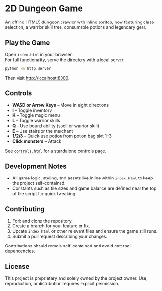 # 2D Dungeon Game

An offline HTML5 dungeon crawler with inline sprites, now featuring class selection, a warrior skill tree, consumable potions and legendary gear.

## Play the Game
Open `index.html` in your browser.  
For full functionality, serve the directory with a local server:

```bash
python -m http.server
```

Then visit [http://localhost:8000](http://localhost:8000).

## Controls
- **WASD or Arrow Keys** – Move in eight directions
- **I** – Toggle inventory
- **K** – Toggle magic menu
- **L** – Toggle warrior skills
- **Q** – Use bound ability (spell or warrior skill)
- **E** – Use stairs or the merchant
- **1/2/3** – Quick-use potion from potion bag slot 1–3
- **Click monsters** – Attack

See [`controls.html`](controls.html) for a standalone controls page.

## Development Notes
- All game logic, styling, and assets live inline within `index.html` to keep the project self-contained.
- Constants such as tile sizes and game balance are defined near the top of the script for quick tweaking.

## Contributing
1. Fork and clone the repository.
2. Create a branch for your feature or fix.
3. Update `index.html` or other relevant files and ensure the game still runs.
4. Submit a pull request describing your changes.

Contributions should remain self-contained and avoid external dependencies.


## License
This project is proprietary and solely owned by the project owner. Use, reproduction, or distribution requires explicit permission.